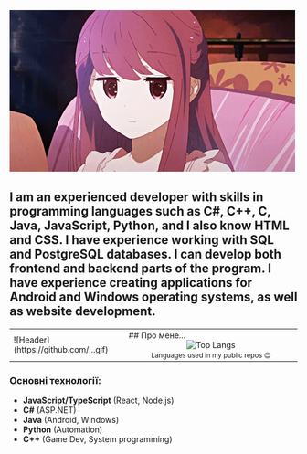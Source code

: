 ![Header](https://github.com/TkachevskiyOleg/tkachevskiyoleg/blob/main/assets/2e1a15ac96cbe043468c4bfad79de5b4.gif)  

## I am an experienced developer with skills in programming languages such as C#, C++, C, Java, JavaScript, Python, and I also know HTML and CSS. I have experience working with SQL and PostgreSQL databases. I can develop both frontend and backend parts of the program. I have experience creating applications for Android and Windows operating systems, as well as website development.

<table>
  <tr>
    <td width="40%">
      ![Header](https://github.com/...gif)
    </td>
    <td width="60%">
      ## Про мене...
      <div align="center">
        <img src="https://github-readme-stats..." alt="Top Langs" />
        <br />
        <small>Languages used in my public repos 😊</small>
      </div>
    </td>
  </tr>
</table>

### Основні технології:
- **JavaScript/TypeScript** (React, Node.js)
- **C#** (ASP.NET)
- **Java** (Android, Windows)
- **Python** (Automation)
- **C++** (Game Dev, System programming)

